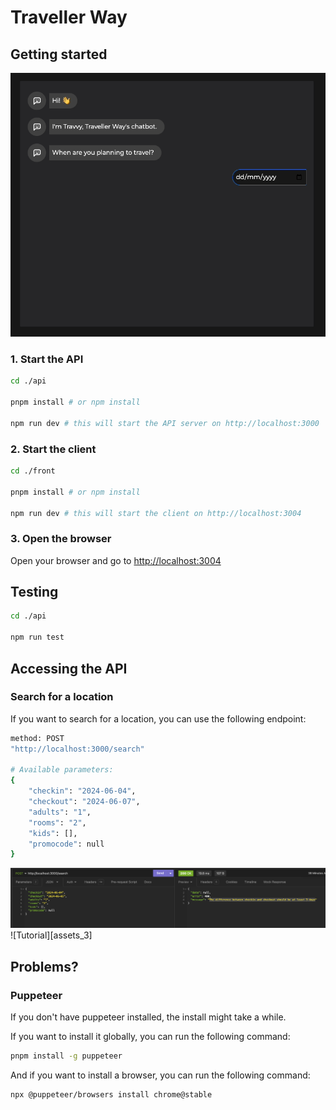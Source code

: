 <!-- markdownlint-configure-file {
  "MD013": {
    "code_blocks": false,
    "tables": false
  },
  "MD033": false,
  "MD041": false
} -->

# Traveller Way

## Getting started

![Tutorial][assets_1]

### 1. Start the API

```bash
cd ./api

pnpm install # or npm install

npm run dev # this will start the API server on http://localhost:3000
```

### 2. Start the client

```bash
cd ./front

pnpm install # or npm install

npm run dev # this will start the client on http://localhost:3004
```

### 3. Open the browser

Open your browser and go to [http://localhost:3004](http://localhost:3004)

## Testing

```bash
cd ./api

npm run test
```

## Accessing the API

### Search for a location

If you want to search for a location, you can use the following endpoint:

```bash
method: POST
"http://localhost:3000/search"

# Available parameters:
{
	"checkin": "2024-06-04",
	"checkout": "2024-06-07",
	"adults": "1",
	"rooms": "2",
	"kids": [],
	"promocode": null
}
```
![Tutorial][assets_2]
![Tutorial][assets_3]

## Problems?

### Puppeteer
If you don't have puppeteer installed, the install might take a while.

If you want to install it globally, you can run the following command:

```bash
pnpm install -g puppeteer
```

And if you want to install a browser, you can run the following command:

```bash
npx @puppeteer/browsers install chrome@stable
```

[assets_1]: assets/1.gif
[assets_2]: assets/2.png
[assets_2]: assets/3.png
